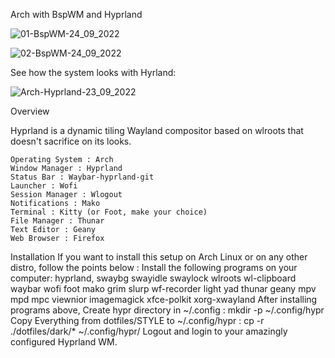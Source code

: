 Arch with BspWM and Hyprland

![01-BspWM-24_09_2022](https://user-images.githubusercontent.com/13444013/192105740-6720995e-b9e9-4668-894f-dd9db851c19b.png)

![02-BspWM-24_09_2022](https://user-images.githubusercontent.com/13444013/192105748-83ec3429-f879-431f-8fa5-b741510e157d.png)

See how the system looks with Hyrland:

![Arch-Hyprland-23_09_2022](https://user-images.githubusercontent.com/13444013/192105792-a09413e3-8a68-476a-aed1-34b7db63b676.png)

Overview

Hyprland is a dynamic tiling Wayland compositor based on wlroots that doesn't sacrifice on its looks.

    Operating System : Arch 
    Window Manager : Hyprland
    Status Bar : Waybar-hyprland-git
    Launcher : Wofi
    Session Manager : Wlogout
    Notifications : Mako
    Terminal : Kitty (or Foot, make your choice)
    File Manager : Thunar
    Text Editor : Geany
    Web Browser : Firefox

Installation
        If you want to install this setup on Arch Linux or on any other distro, follow the points below :
        Install the following programs on your computer: hyprland, swaybg swayidle swaylock wlroots wl-clipboard waybar wofi foot mako grim slurp wf-recorder light yad thunar geany mpv mpd mpc viewnior imagemagick xfce-polkit xorg-xwayland
        After installing programs above, Create hypr directory in ~/.config : mkdir -p ~/.config/hypr
        Copy Everything from dotfiles/STYLE to ~/.config/hypr : cp -r ./dotfiles/dark/* ~/.config/hypr/
        Logout and login to your amazingly configured Hyprland WM.
